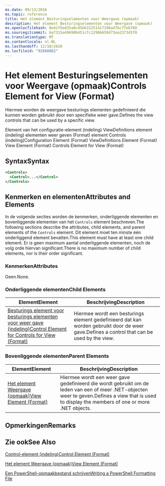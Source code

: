 ```yaml
---
ms.date: 09/13/2016
ms.topic: reference
title: Het element Besturingselementen voor Weergave (opmaak)
description: Het element Besturingselementen voor Weergave (opmaak)
ms.openlocfilehash: 0e41f9ad35a0c45b615251417198a47bc7feb760
ms.sourcegitcommit: ba7315a496986451cfc1296b659d73ea2373d3f0
ms.translationtype: MT
ms.contentlocale: nl-NL
ms.lasthandoff: 12/10/2020
ms.locfileid: "92668062"
---
```

# <a name="controls-element-for-view-format"></a><span data-ttu-id="c1655-103">Het element Besturingselementen voor Weergave (opmaak)</span><span class="sxs-lookup"><span data-stu-id="c1655-103">Controls Element for View (Format)</span></span>

<span data-ttu-id="c1655-104">Hiermee worden de weergave besturings elementen gedefinieerd die kunnen worden gebruikt door een specifieke weer gave.</span><span class="sxs-lookup"><span data-stu-id="c1655-104">Defines the view controls that can be used by a specific view.</span></span>

<span data-ttu-id="c1655-105">Element van het configuratie-element (indeling) ViewDefinitions element (indeling) elementen weer geven (Format) element Controls (indeling)</span><span class="sxs-lookup"><span data-stu-id="c1655-105">Configuration Element (Format) ViewDefinitions Element (Format) View Element (Format) Controls Element for View (Format)</span></span>

## <a name="syntax"></a><span data-ttu-id="c1655-106">Syntax</span><span class="sxs-lookup"><span data-stu-id="c1655-106">Syntax</span></span>

```xml
<Controls>
  <Control>...</Control>
</Controls>
```

## <a name="attributes-and-elements"></a><span data-ttu-id="c1655-107">Kenmerken en elementen</span><span class="sxs-lookup"><span data-stu-id="c1655-107">Attributes and Elements</span></span>

<span data-ttu-id="c1655-108">In de volgende secties worden de kenmerken, onderliggende elementen en bovenliggende elementen van het `Controls` element beschreven.</span><span class="sxs-lookup"><span data-stu-id="c1655-108">The following sections describe the attributes, child elements, and parent elements of the `Controls` element.</span></span> <span data-ttu-id="c1655-109">Dit element moet ten minste één onderliggend element bevatten.</span><span class="sxs-lookup"><span data-stu-id="c1655-109">This element must have at least one child element.</span></span> <span data-ttu-id="c1655-110">Er is geen maximum aantal onderliggende elementen, noch de volg orde hiervan significant.</span><span class="sxs-lookup"><span data-stu-id="c1655-110">There is no maximum number of child elements, nor is their order significant.</span></span>

### <a name="attributes"></a><span data-ttu-id="c1655-111">Kenmerken</span><span class="sxs-lookup"><span data-stu-id="c1655-111">Attributes</span></span>

<span data-ttu-id="c1655-112">Geen.</span><span class="sxs-lookup"><span data-stu-id="c1655-112">None.</span></span>

### <a name="child-elements"></a><span data-ttu-id="c1655-113">Onderliggende elementen</span><span class="sxs-lookup"><span data-stu-id="c1655-113">Child Elements</span></span>

|<span data-ttu-id="c1655-114">Element</span><span class="sxs-lookup"><span data-stu-id="c1655-114">Element</span></span>|<span data-ttu-id="c1655-115">Beschrijving</span><span class="sxs-lookup"><span data-stu-id="c1655-115">Description</span></span>|
|-------------|-----------------|
|[<span data-ttu-id="c1655-116">Besturings element voor besturings elementen voor weer gave (indeling)</span><span class="sxs-lookup"><span data-stu-id="c1655-116">Control Element for Controls for View (Format)</span></span>](./control-element-for-controls-for-view-format.md)|<span data-ttu-id="c1655-117">Hiermee wordt een besturings element gedefinieerd dat kan worden gebruikt door de weer gave.</span><span class="sxs-lookup"><span data-stu-id="c1655-117">Defines a control that can be used by the view.</span></span>|

### <a name="parent-elements"></a><span data-ttu-id="c1655-118">Bovenliggende elementen</span><span class="sxs-lookup"><span data-stu-id="c1655-118">Parent Elements</span></span>

|<span data-ttu-id="c1655-119">Element</span><span class="sxs-lookup"><span data-stu-id="c1655-119">Element</span></span>|<span data-ttu-id="c1655-120">Beschrijving</span><span class="sxs-lookup"><span data-stu-id="c1655-120">Description</span></span>|
|-------------|-----------------|
|[<span data-ttu-id="c1655-121">Het element Weergave (opmaak)</span><span class="sxs-lookup"><span data-stu-id="c1655-121">View Element (Format)</span></span>](./view-element-format.md)|<span data-ttu-id="c1655-122">Hiermee wordt een weer gave gedefinieerd die wordt gebruikt om de leden van een of meer .NET-objecten weer te geven.</span><span class="sxs-lookup"><span data-stu-id="c1655-122">Defines a view that is used to display the members of one or more .NET objects.</span></span>|

## <a name="remarks"></a><span data-ttu-id="c1655-123">Opmerkingen</span><span class="sxs-lookup"><span data-stu-id="c1655-123">Remarks</span></span>

## <a name="see-also"></a><span data-ttu-id="c1655-124">Zie ook</span><span class="sxs-lookup"><span data-stu-id="c1655-124">See Also</span></span>

[<span data-ttu-id="c1655-125">Control-element (indeling)</span><span class="sxs-lookup"><span data-stu-id="c1655-125">Control Element (Format)</span></span>](./control-element-for-controls-for-view-format.md)

[<span data-ttu-id="c1655-126">Het element Weergave (opmaak)</span><span class="sxs-lookup"><span data-stu-id="c1655-126">View Element (Format)</span></span>](./view-element-format.md)

[<span data-ttu-id="c1655-127">Een PowerShell-opmaakbestand schrijven</span><span class="sxs-lookup"><span data-stu-id="c1655-127">Writing a PowerShell Formatting File</span></span>](./writing-a-powershell-formatting-file.md)
